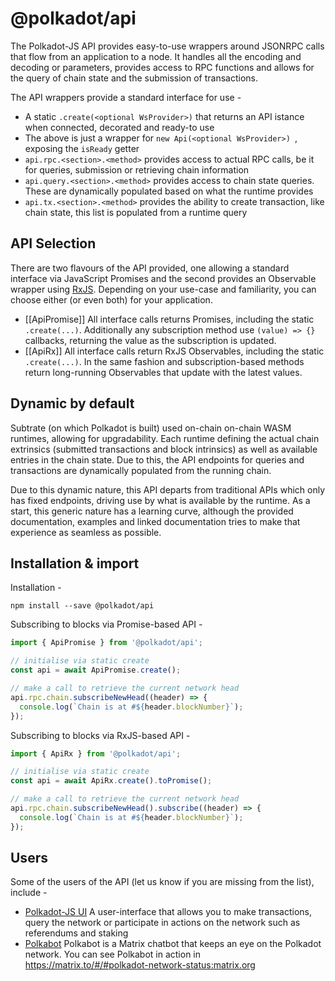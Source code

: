 # @polkadot/api

The Polkadot-JS API provides easy-to-use wrappers around JSONRPC calls that flow from an application to a node. It handles all the encoding and decoding or parameters, provides access to RPC functions and allows for the query of chain state and the submission of transactions.

The API wrappers provide a standard interface for use -

- A static `.create(<optional WsProvider>)` that returns an API istance when connected, decorated and ready-to use
- The above is just a wrapper for `new Api(<optional WsProvider>) `, exposing the `isReady` getter
- `api.rpc.<section>.<method>` provides access to actual RPC calls, be it for queries, submission or retrieving chain information
- `api.query.<section>.<method>` provides access to chain state queries. These are dynamically populated based on what the runtime provides
- `api.tx.<section>.<method>` provides the ability to create transaction, like chain state, this list is populated from a runtime query

## API Selection

There are two flavours of the API provided, one allowing a standard interface via JavaScript Promises and the second provides an Observable wrapper using [RxJS](https://github.com/ReactiveX/rxjs). Depending on your use-case and familiarity, you can choose either (or even both) for your application.

- [[ApiPromise]] All interface calls returns Promises, including the static `.create(...)`. Additionally any subscription method use `(value) => {}` callbacks, returning the value as the subscription is updated.
- [[ApiRx]] All interface calls return RxJS Observables, including the static `.create(...)`. In the same fashion and subscription-based methods return long-running Observables that update with the latest values.

## Dynamic by default

Subtrate (on which Polkadot is built) used on-chain on-chain WASM runtimes, allowing for upgradability. Each runtime defining the actual chain extrinsics (submitted transactions and block intrinsics) as well as available entries in the chain state. Due to this, the API endpoints for queries and transactions are dynamically populated from the running chain.

Due to this dynamic nature, this API departs from traditional APIs which only has fixed endpoints, driving use by what is available by the runtime. As a start, this generic nature has a learning curve, although the provided documentation, examples and linked documentation tries to make that experience as seamless as possible.

## Installation & import

Installation -

```
npm install --save @polkadot/api
```

Subscribing to blocks via Promise-based API -

```javascript
import { ApiPromise } from '@polkadot/api';

// initialise via static create
const api = await ApiPromise.create();

// make a call to retrieve the current network head
api.rpc.chain.subscribeNewHead((header) => {
  console.log(`Chain is at #${header.blockNumber}`);
});
```

Subscribing to blocks via RxJS-based API -

```javascript
import { ApiRx } from '@polkadot/api';

// initialise via static create
const api = await ApiRx.create().toPromise();

// make a call to retrieve the current network head
api.rpc.chain.subscribeNewHead().subscribe((header) => {
  console.log(`Chain is at #${header.blockNumber}`);
});
```

## Users

Some of the users of the API (let us know if you are missing from the list), include -

- [Polkadot-JS UI](https://github.com/polkadot-js/apps) A user-interface that allows you to make transactions, query the network or participate in actions on the network such as referendums and staking
- [Polkabot](https://gitlab.com/Polkabot) Polkabot is a Matrix chatbot that keeps an eye on the Polkadot network. You can see Polkabot in action in https://matrix.to/#/#polkadot-network-status:matrix.org

